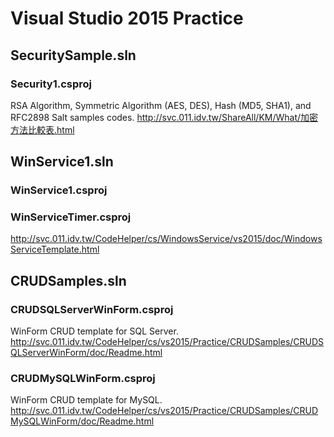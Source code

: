 # Visual Studio 2015 Practice 

## SecuritySample.sln
### Security1.csproj
RSA Algorithm, Symmetric Algorithm (AES, DES), Hash (MD5, SHA1), and RFC2898 Salt samples codes.
http://svc.011.idv.tw/ShareAll/KM/What/加密方法比較表.html

## WinService1.sln
### WinService1.csproj
### WinServiceTimer.csproj
http://svc.011.idv.tw/CodeHelper/cs/WindowsService/vs2015/doc/WindowsServiceTemplate.html


## CRUDSamples.sln
### CRUDSQLServerWinForm.csproj
WinForm CRUD template for SQL Server.
http://svc.011.idv.tw/CodeHelper/cs/vs2015/Practice/CRUDSamples/CRUDSQLServerWinForm/doc/Readme.html


### CRUDMySQLWinForm.csproj
WinForm CRUD template for MySQL.
http://svc.011.idv.tw/CodeHelper/cs/vs2015/Practice/CRUDSamples/CRUDMySQLWinForm/doc/Readme.html
